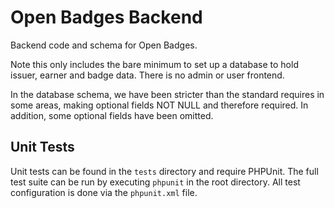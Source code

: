 # Open Badges Backend

Backend code and schema for Open Badges.

Note this only includes the bare minimum to set up a database to hold issuer,
earner and badge data. There is no admin or user frontend.

In the database schema, we have been stricter than the standard requires in some
areas, making optional fields NOT NULL and therefore required. In addition,
some optional fields have been omitted.

## Unit Tests

Unit tests can be found in the `tests` directory and require PHPUnit. The full
test suite can be run by executing `phpunit` in the root directory. All
test configuration is done via the `phpunit.xml` file.
